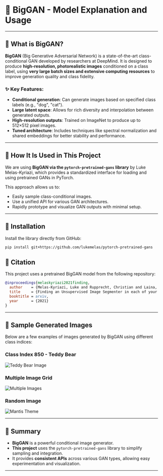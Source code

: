
# 🧠 BigGAN - Model Explanation and Usage

---

## 📌 What is BigGAN?

**BigGAN** (Big Generative Adversarial Network) is a state-of-the-art class-conditional GAN developed by researchers at DeepMind. It is designed to produce **high-resolution, photorealistic images** conditioned on a class label, using **very large batch sizes and extensive computing resources** to improve generation quality and class fidelity.

### ✨ Key Features:

- **Conditional generation**: Can generate images based on specified class labels (e.g., "dog", "cat").
- **Large latent space**: Allows for rich diversity and interpolation between generated outputs.
- **High-resolution outputs**: Trained on ImageNet to produce up to 512×512 pixel images.
- **Tuned architecture**: Includes techniques like spectral normalization and shared embeddings for better stability and performance.

---

## 📂 How It Is Used in This Project

We are using **BigGAN via the `pytorch-pretrained-gans` library** by Luke Melas-Kyriazi, which provides a standardized interface for loading and using pretrained GANs in PyTorch.

This approach allows us to:

- Easily sample class-conditional images.
- Use a unified API for various GAN architectures.
- Rapidly prototype and visualize GAN outputs with minimal setup.

---

## 🚀 Installation

Install the library directly from GitHub:

```bash
pip install git+https://github.com/lukemelas/pytorch-pretrained-gans
```

## 🧪 Citation

This project uses a pretrained BigGAN model from the following repository:

```bibtex
@inproceedings{melaskyriazi2021finding,
  author    = {Melas-Kyriazi, Luke and Rupprecht, Christian and Laina, Iro and Vedaldi, Andrea},
  title     = {Finding an Unsupervised Image Segmenter in each of your Deep Generative Models},
  booktitle = arxiv,
  year      = {2021}
}
```
---

## 🎨 Sample Generated Images

Below are a few examples of images generated by BigGAN using different class indices:

### Class Index 850 - Teddy Bear
![Teddy Bear Image](outputs/theme_850_teddy.png)

### Multiple Image Grid
![Multiple Images](outputs/grid_1746511686.png)

### Random Image
![Mantis Theme](outputs/theme_315_mantis.png)

---

## 🧵 Summary

- **BigGAN** is a powerful conditional image generator.
- **This project** uses the `pytorch-pretrained-gans` library to simplify sampling and integration.
- It provides **consistent APIs** across various GAN types, allowing easy experimentation and visualization.

---